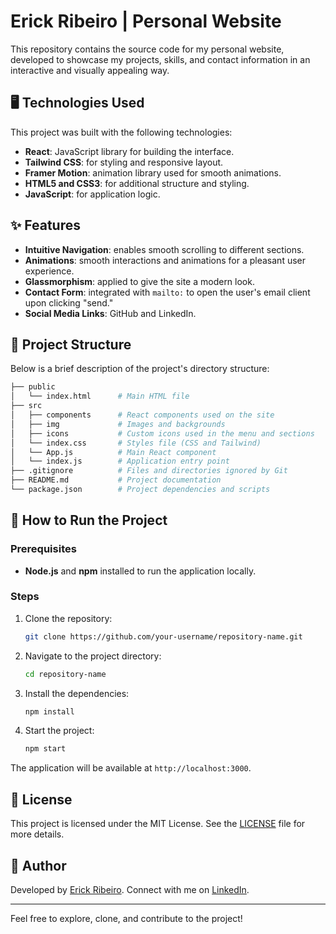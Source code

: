 # Erick Ribeiro | Personal Website

This repository contains the source code for my personal website, developed to showcase my projects, skills, and contact information in an interactive and visually appealing way.

## 🖥️ Technologies Used

This project was built with the following technologies:

- **React**: JavaScript library for building the interface.
- **Tailwind CSS**: for styling and responsive layout.
- **Framer Motion**: animation library used for smooth animations.
- **HTML5 and CSS3**: for additional structure and styling.
- **JavaScript**: for application logic.

## ✨ Features

- **Intuitive Navigation**: enables smooth scrolling to different sections.
- **Animations**: smooth interactions and animations for a pleasant user experience.
- **Glassmorphism**: applied to give the site a modern look.
- **Contact Form**: integrated with `mailto:` to open the user's email client upon clicking "send."
- **Social Media Links**: GitHub and LinkedIn.

## 📁 Project Structure

Below is a brief description of the project's directory structure:

```bash
├── public
│   └── index.html      # Main HTML file
├── src
│   ├── components      # React components used on the site
│   ├── img             # Images and backgrounds
│   ├── icons           # Custom icons used in the menu and sections
│   └── index.css       # Styles file (CSS and Tailwind)
│   └── App.js          # Main React component
│   └── index.js        # Application entry point
├── .gitignore          # Files and directories ignored by Git
├── README.md           # Project documentation
└── package.json        # Project dependencies and scripts
```

## 🚀 How to Run the Project

### Prerequisites

- **Node.js** and **npm** installed to run the application locally.

### Steps

1. Clone the repository:
   ```bash
   git clone https://github.com/your-username/repository-name.git
   ```
2. Navigate to the project directory:
   ```bash
   cd repository-name
   ```
3. Install the dependencies:
   ```bash
   npm install
   ```
4. Start the project:
   ```bash
   npm start
   ```

The application will be available at `http://localhost:3000`.

## 📜 License

This project is licensed under the MIT License. See the [LICENSE](LICENSE) file for more details.

## 👤 Author

Developed by [Erick Ribeiro](https://github.com/ErickCassio). Connect with me on [LinkedIn](https://www.linkedin.com/in/erick-cassio/).

---

Feel free to explore, clone, and contribute to the project!

